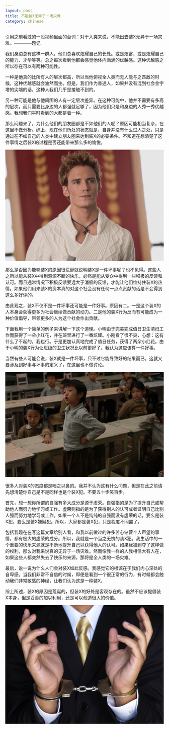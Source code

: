 ```yaml
---
layout: post
title: 不能装X无异于一场灾难
category: chinese
---
```


引用之前看过的一段视频里面的台词：对于人类来说，不能出去装X无异于一场灾难。————题记

我们身边总有这样一群人，他们总喜欢炫耀自己的长处。或是炫富，或是炫耀自己的能力、才华等等。总之每次看到他都会感觉他体内满满的优越感。这种优越感之所以存在可以有两种可能性。

一种是他真的比所有人的层次都高，所以当他俯视全人类而无人能与之匹敌的时候，这种优越感就会油然而生。但是，我们作为普通人，如果并没有混到社会金字塔的尖端的话，这种人我们几乎是接触不到的。

另一种可能是他与他周围的人有一定层次差异。在这种可能中，他并不需要有多高的层次，而只需要比身边的人都强就足够了，因为他们只是和身边的人秀一秀优越感。我想我们平时看到的大都是着一种。

那么问题来了，为什么他们的朋友圈都是不如他们的人呢？原因可能相当复杂，在这里不做分析。综上，现在他们所处的状态就是，自身并没有什么过人之处，只是通过在不如自己的人类中建立朋友圈来达到装X的必要条件。不知道在想清楚了这件事情之后装X的过程是否还能带来那么多的愉悦。

<div class="row">
<div class="col-lg-12">
      <div class="thumbnail">
          <img src="/img/disaster1.jpg">
      </div>
</div>
</div>





那么是否因为能够装X的原因很荒诞就说明装X是一件坏事呢？也不见得。这些人之所以能从装X中得到源源不断的快乐，必然是能从受众中得到一些积极的反馈和认可。而且通常情况下积极反馈要远大于消极的反馈，才能让他们维持住装X的热情。如果他们用来装X的资本真的对这个社会没有任何一点点贡献的话是不会得到这么多好评的。

由此观之，装X不仅不是一件坏事还可能是一件好事。原因有二。一是这个装X的人本身会获得更多为社会继续做贡献的动力。二是他的装X行为反而有可能成为一种价值倡导，带领更多的人为这个社会作出贡献。

下面我用一个简单的例子来讲解一下这个道理。小明由于完美完成值日卫生清扫工作而获得了一朵小红花，并在班里进行了一番炫耀。小刚看了很不爽，心想：这有什么了不起的，我也行。于是更加认真地完成了值日任务，获得了两朵小红花。由于小明的装X行为让班级的卫生状况比以前更好了。我认为这应该算一件好事。

当然有些人可能会说，装X就是一件坏事，只不过它能导致好的结果而已。这就又要涉及到好事与坏事的定义了，在这里也不做讨论。


<div class="row">
<div class="col-lg-12">
      <div class="thumbnail">
          <img src="/img/disaster2.jpg">
      </div>
</div>
</div>



很多人对装X的态度都是嗤之以鼻的。我并不认为这有什么问题，但是在此之前请先想清楚你自己是不是同样也是个装X犯。不要五十步笑百步。

首先，想一想你所谓的自强有多大成分是源于虚荣。自强指的是为了提升自己或帮助他人而努力地学习或工作。虚荣则指的是为了获得别人的认可或者证明自己比别人强而努力地学习或工作。如果一个人不是纯纯的自强而没有虚荣的话，要么是装X犯，要么是装X嫌疑犯。所以，大家都是装X犯，只是程度不同罢了。

包括我现在在写这篇文章给别人看，和我以前做过的许多苦心钻营个人声望的事情，都有极大的虚荣的成分。所以，我就是一个当之无愧的装X犯。我生活中的一个重要的快乐来源就是不断地提升自己以获得他人的认可。如果我被剥夺了这样做的权利，那么对我来说真的无异于一场灾难。然而像我一样的人我相信大有人在，如果这些人都突然失去了快乐的来源，那将是全人类的一场灾难。

最后，说一说为什么人们会对装X如此反感。我感觉它的根源在于我们内心深处的自卑感。当我们非常不自信的时候，即便是看到一个很正常的行为，有时候都会触动我们非常敏感的神经，让我们认为这是一种装X。

综上所述，装X的原因是荒诞的，但装X的好处是客观存在的。虽然不应该提倡装X本身，但是妥善的加以利用，还是可以创造很大的价值。

<div class="row">
<div class="col-lg-12">
      <div class="thumbnail">
          <img src="/img/disaster3.jpg">
      </div>
</div>
</div>

